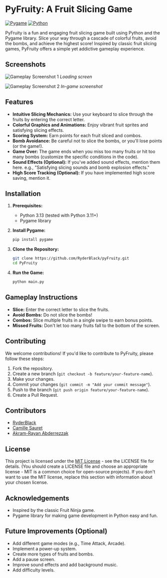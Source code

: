 # PyFruity: A Fruit Slicing Game

[![Pygame](https://img.shields.io/badge/Pygame-2.6.1-brightgreen.svg)](https://www.pygame.org/)
[![Python](https://img.shields.io/badge/Python-3.13-blue.svg)](https://www.python.org/)


PyFruity is a fun and engaging fruit slicing game built using Python and the Pygame library.  Slice your way through a cascade of colorful fruits, avoid the bombs, and achieve the highest score!  Inspired by classic fruit slicing games, PyFruity offers a simple yet addictive gameplay experience.

## Screenshots

![Gameplay Screenshot 1](path/to/your/image1.png)  <!-- Replace with the actual path to your first image -->
*Loading screen*

![Gameplay Screenshot 2](path/to/your/image2.png)  <!-- Replace with the actual path to your second image -->
*In-game screenshot*



## Features

*   **Intuitive Slicing Mechanics:**  Use your keyboard to slice through the fruits by entering the correct letter.
*   **Colorful Graphics and Animations:** Enjoy vibrant fruit sprites and satisfying slicing effects.
*   **Scoring System:** Earn points for each fruit sliced and combos.
*   **Bomb Avoidance:**  Be careful not to slice the bombs, or you'll lose points (or the game!).
*   **Game Over:** The game ends when you miss too many fruits or hit too many bombs (customize the specific conditions in the code).
*   **Sound Effects (Optional):**  If you've added sound effects, mention them here.  e.g., "Satisfying slicing sounds and bomb explosion effects."
* **High Score Tracking (Optional):** If you have implemented high score saving, mention it.

## Installation

1.  **Prerequisites:**
    *   Python 3.13 (tested with Python 3.11+)
    *   Pygame library

2.  **Install Pygame:**

    ```bash
    pip install pygame
    ```

3.  **Clone the Repository:**

    ```bash
    git clone https://github.com/RyderBlack/pyFruity.git
    cd PyFruity 
    ```

4.  **Run the Game:**

    ```bash
    python main.py 
    ```

## Gameplay Instructions

*   **Slice:**  Enter the correct letter to slice the fruits.
*   **Avoid Bombs:** Do not slice the bombs!
*   **Combos:** Slice multiple fruits in a single swipe to earn bonus points.
*   **Missed Fruits:**  Don't let too many fruits fall to the bottom of the screen.


## Contributing

We welcome contributions! If you'd like to contribute to PyFruity, please follow these steps:

1.  Fork the repository.
2.  Create a new branch (`git checkout -b feature/your-feature-name`).
3.  Make your changes.
4.  Commit your changes (`git commit -m "Add your commit message"`).
5.  Push to the branch (`git push origin feature/your-feature-name`).
6.  Create a Pull Request.

## Contributors

*   [RyderBlack](https://github.com/RyderBlack)
*   [Camille Sauret](https://github.com/camille-sauret)
*   [Akram-Rayan Abderrezzak](https://github.com/Akram-Rayan-Abderrezzak)

## License

This project is licensed under the [MIT License](LICENSE) - see the LICENSE file for details.  (You should create a LICENSE file and choose an appropriate license - MIT is a common choice for open-source projects).  If you don't want to use the MIT license, replace this section with information about your chosen license.

## Acknowledgements

*   Inspired by the classic Fruit Ninja game.
*   Pygame library for making game development in Python easy and fun.

## Future Improvements (Optional)

*   Add different game modes (e.g., Time Attack, Arcade).
*   Implement a power-up system.
*   Create more types of fruits and bombs.
*   Add a pause screen.
*   Improve sound effects and add background music.
* Add difficulty levels.
